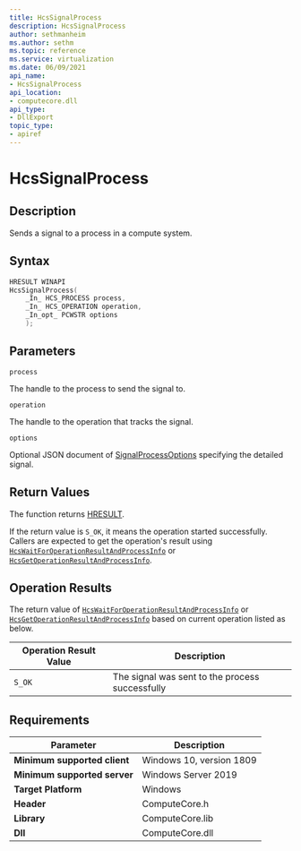 ```yaml
---
title: HcsSignalProcess
description: HcsSignalProcess
author: sethmanheim
ms.author: sethm
ms.topic: reference
ms.service: virtualization
ms.date: 06/09/2021
api_name:
- HcsSignalProcess
api_location:
- computecore.dll
api_type:
- DllExport
topic_type: 
- apiref
---
```

# HcsSignalProcess

## Description

Sends a signal to a process in a compute system.

## Syntax

```cpp
HRESULT WINAPI
HcsSignalProcess(
    _In_ HCS_PROCESS process,
    _In_ HCS_OPERATION operation,
    _In_opt_ PCWSTR options
    );
```

## Parameters

`process`

The handle to the process to send the signal to.

`operation`

The handle to the operation that tracks the signal.

`options`

Optional JSON document of [SignalProcessOptions](./../SchemaReference.md#SignalProcessOptions) specifying the detailed signal.

## Return Values

The function returns [HRESULT](./HCSHResult.md).

If the return value is `S_OK`, it means the operation started successfully. Callers are expected to get the operation's result using [`HcsWaitForOperationResultAndProcessInfo`](./HcsWaitForOperationResultAndProcessInfo.md) or [`HcsGetOperationResultAndProcessInfo`](./HcsGetOperationResultAndProcessInfo.md).


## Operation Results

The return value of [`HcsWaitForOperationResultAndProcessInfo`](./HcsWaitForOperationResultAndProcessInfo.md) or [`HcsGetOperationResultAndProcessInfo`](./HcsGetOperationResultAndProcessInfo.md) based on current operation listed as below.

| Operation Result Value | Description |
| -- | -- |
| `S_OK` | The signal was sent to the process successfully |

## Requirements

|Parameter|Description|
|---|---|
| **Minimum supported client** | Windows 10, version 1809 |
| **Minimum supported server** | Windows Server 2019 |
| **Target Platform** | Windows |
| **Header** | ComputeCore.h |
| **Library** | ComputeCore.lib |
| **Dll** | ComputeCore.dll |